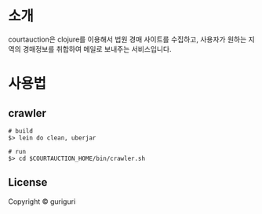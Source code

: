 # 소개

courtauction은 clojure를 이용해서 법원 경매 사이트를 수집하고, 사용자가 원하는 지역의 경매정보를 취합하여 메일로 보내주는 서비스입니다.

# 사용법
## crawler

```
# build
$> lein do clean, uberjar

# run
$> cd $COURTAUCTION_HOME/bin/crawler.sh
```

## License

Copyright © guriguri